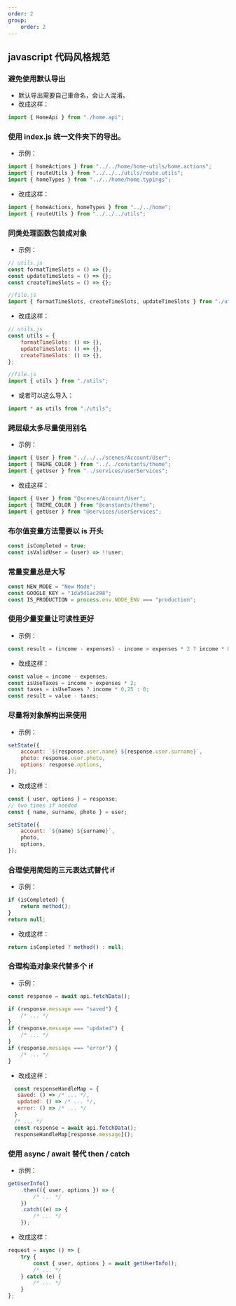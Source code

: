 ```yaml
---
order: 2
group:
    order: 2
---
```


## javascript 代码风格规范

### 避免使用默认导出

-   默认导出需要自己重命名，会让人混淆。
-   改成这样：

```js
import { HomeApi } from "./home.api";
```

### 使用 index.js 统一文件夹下的导出。

-   示例：

```js
import { homeActions } from "../../home/home-utils/home.actions";
import { routeUtils } from "../../../utils/route.utils";
import { homeTypes } from "../../home/home.typings";
```

-   改成这样：

```js
import { homeActions, homeTypes } from "../../home";
import { routeUtils } from "../../../utils";
```

### 同类处理函数包装成对象

-   示例：

```js
// utils.js
const formatTimeSlots = () => {};
const updateTimeSlots = () => {};
const createTimeSlots = () => {};

//file.js
import { formatTimeSlots, createTimeSlots, updateTimeSlots } from "./utils";
```

-   改成这样：

```js
// utils.js
const utils = {
	formatTimeSlots: () => {},
	updateTimeSlots: () => {},
	createTimeSlots: () => {},
};

//file.js
import { utils } from "./utils";
```

-   或者可以这么导入：

```js
import * as utils from "./utils";
```

### 跨层级太多尽量使用别名

-   示例：

```js
import { User } from "../../../scenes/Account/User";
import { THEME_COLOR } from "../../constants/theme";
import { getUser } from "../services/userServices";
```

-   改成这样：

```js
import { User } from "@scenes/Account/User";
import { THEME_COLOR } from "@constants/theme";
import { getUser } from "@services/userServices";
```

### 布尔值变量方法需要以 is 开头

```js
const isCompleted = true;
const isValidUser = (user) => !!user;
```

### 常量变量总是大写

```js
const NEW_MODE = "New Mode";
const GOOGLE_KEY = "1da541ac298";
const IS_PRODUCTION = process.env.NODE_ENV === "production";
```

### 使用少量变量让可读性更好

-   示例：

```js
const result = (income - expenses) - income > expenses * 2 ? income * 0,25: 0;
```

-   改成这样：

```js
const value = income - expenses;
const isUseTaxes = income > expenses * 2;
const taxes = isUseTaxes ? income * 0,25 : 0;
const result = value - taxes;
```

### 尽量将对象解构出来使用

-   示例：

```js
setState({
	account: `${response.user.name} ${response.user.surname}`,
	photo: response.user.photo,
	options: response.options,
});
```

-   改成这样：

```js
const { user, options } = response;
// two times if needed
const { name, surname, photo } = user;

setState({
	account: `${name} ${surname}`,
	photo,
	options,
});
```

### 合理使用简短的三元表达式替代 if

-   示例：

```js
if (isCompleted) {
	return method();
}
return null;
```

-   改成这样：

```js
return isCompleted ? method() : null;
```

### 合理构造对象来代替多个 if

-   示例：

```js
const response = await api.fetchData();

if (response.message === "saved") {
	/* ... */
}
if (response.message === "updated") {
	/* ... */
}
if (response.message === "error") {
	/* ... */
}
```

-   改成这样：

```js
  const responseHandleMap = {
   saved: () => /* ... */,
   updated: () => /* ... */,
   error: () => /* ... */
  }
  /* ... */
  const response = await api.fetchData();
  responseHandleMap[response.message]();
```

### 使用 async / await 替代 then / catch

-   示例：

```js
getUserInfo()
	.then(({ user, options }) => {
		/* ... */
	})
	.catch((e) => {
		/* ... */
	});
```

-   改成这样：

```js
request = async () => {
	try {
		const { user, options } = await getUserInfo();
		/* ... */
	} catch (e) {
		/* ... */
	}
};
```
